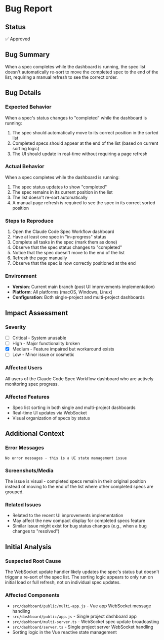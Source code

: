 # Bug Report

## Status
✅ Approved

## Bug Summary
When a spec completes while the dashboard is running, the spec list doesn't automatically re-sort to move the completed spec to the end of the list, requiring a manual refresh to see the correct order.

## Bug Details

### Expected Behavior
When a spec's status changes to "completed" while the dashboard is running:
1. The spec should automatically move to its correct position in the sorted list
2. Completed specs should appear at the end of the list (based on current sorting logic)
3. The UI should update in real-time without requiring a page refresh

### Actual Behavior  
When a spec completes while the dashboard is running:
1. The spec status updates to show "completed" 
2. The spec remains in its current position in the list
3. The list doesn't re-sort automatically
4. A manual page refresh is required to see the spec in its correct sorted position

### Steps to Reproduce
1. Open the Claude Code Spec Workflow dashboard
2. Have at least one spec in "in-progress" status
3. Complete all tasks in the spec (mark them as done)
4. Observe that the spec status changes to "completed"
5. Notice that the spec doesn't move to the end of the list
6. Refresh the page manually
7. Observe that the spec is now correctly positioned at the end

### Environment
- **Version**: Current main branch (post UI improvements implementation)
- **Platform**: All platforms (macOS, Windows, Linux)
- **Configuration**: Both single-project and multi-project dashboards

## Impact Assessment

### Severity
- [ ] Critical - System unusable
- [ ] High - Major functionality broken
- [x] Medium - Feature impaired but workaround exists
- [ ] Low - Minor issue or cosmetic

### Affected Users
All users of the Claude Code Spec Workflow dashboard who are actively monitoring spec progress.

### Affected Features
- Spec list sorting in both single and multi-project dashboards
- Real-time UI updates via WebSocket
- Visual organization of specs by status

## Additional Context

### Error Messages
```
No error messages - this is a UI state management issue
```

### Screenshots/Media
The issue is visual - completed specs remain in their original position instead of moving to the end of the list where other completed specs are grouped.

### Related Issues
- Related to the recent UI improvements implementation
- May affect the new compact display for completed specs feature
- Similar issue might exist for bug status changes (e.g., when a bug changes to "resolved")

## Initial Analysis

### Suspected Root Cause
The WebSocket update handler likely updates the spec's status but doesn't trigger a re-sort of the spec list. The sorting logic appears to only run on initial load or full refresh, not on individual spec updates.

### Affected Components
- `src/dashboard/public/multi-app.js` - Vue app WebSocket message handling
- `src/dashboard/public/app.js` - Single project dashboard app
- `src/dashboard/multi-server.ts` - WebSocket spec update broadcasting
- `src/dashboard/server.ts` - Single project server WebSocket handling
- Sorting logic in the Vue reactive state management